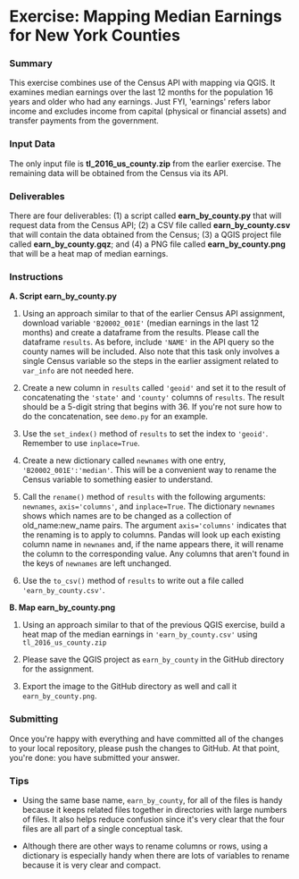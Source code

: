 # Exercise: Mapping Median Earnings for New York Counties

### Summary

This exercise combines use of the Census API with mapping via QGIS. It
examines median earnings over the last 12 months for the population 16 
years and older who had any earnings. Just FYI, 'earnings' refers labor 
income and excludes income from capital (physical or financial assets)
and transfer payments from the government.

### Input Data

The only input file is **tl_2016_us_county.zip** from the earlier 
exercise. The remaining data will be obtained from the Census via its 
API.

### Deliverables

There are four deliverables: (1) a script called **earn_by_county.py** that 
will request data from the Census API; (2) a CSV file called 
**earn_by_county.csv** that will contain the data obtained from the 
Census; (3) a QGIS project file called **earn_by_county.gqz**; 
and (4) a PNG file called **earn_by_county.png** that will be a heat map 
of median earnings. 

### Instructions

**A. Script earn_by_county.py**

1. Using an approach similar to that of the earlier Census API 
assignment, download variable `'B20002_001E'` (median earnings
in the last 12 months) and create a dataframe from the results. Please 
call the dataframe `results`. As before, include `'NAME'` in the 
API query so the county names will be included. Also note that 
this task only involves a single Census variable so the steps 
in the earlier assigment related to `var_info` are not needed here.

1. Create a new column in `results` called `'geoid'` and set it 
to the result of concatenating the `'state'` and `'county'` columns of 
`results`. The result should be a 5-digit string that begins with 36. 
If you're not sure how to do the concatenation, see `demo.py` for 
an example.

1. Use the `set_index()` method of `results` to set the index to 
`'geoid'`. Remember to use `inplace=True`.

1. Create a new dictionary called `newnames` with one entry, 
`'B20002_001E':'median'`. This will be a convenient way to rename 
the Census variable to something easier to understand.

1. Call the `rename()` method of `results` with the following 
arguments: `newnames`, `axis='columns'`, and `inplace=True`. The 
dictionary `newnames` shows which names are to be changed as a 
collection of old_name:new_name pairs. The argument `axis='columns'` 
indicates that the renaming is to apply to columns. Pandas will look up 
each existing column name in `newnames` and, if the name appears there, it 
will rename the column to the corresponding value. Any columns that aren't 
found in the keys of `newnames` are left unchanged.

1. Use the `to_csv()` method of `results` to write out a file called
`'earn_by_county.csv'`.

**B. Map earn_by_county.png**

1. Using an approach similar to that of the previous QGIS exercise, build 
a heat map of the median earnings in `'earn_by_county.csv'` using 
`tl_2016_us_county.zip`

1. Please save the QGIS project as `earn_by_county` in the GitHub 
directory for the assignment. 

1. Export the image to the GitHub directory as well and call it 
`earn_by_county.png`.

### Submitting

Once you're happy with everything and have committed all of the changes to
your local repository, please push the changes to GitHub. At that point, 
you're done: you have submitted your answer.

### Tips

+ Using the same base name, `earn_by_county`, for all of the files is handy 
because it keeps related files together in directories with large numbers 
of files. It also helps reduce confusion since it's very clear that the 
four files are all part of a single conceptual task.

+ Although there are other ways to rename columns or rows, using a 
dictionary is especially handy when there are lots of variables to rename
because it is very clear and compact.
